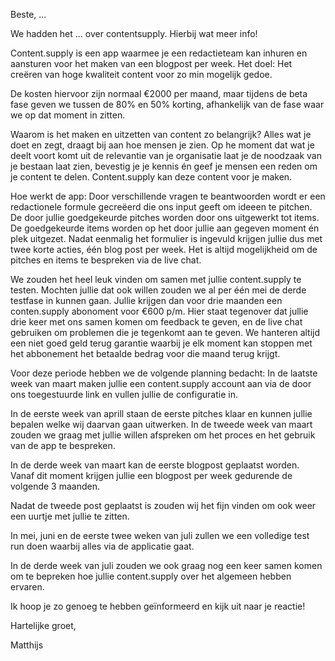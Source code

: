Beste, ...

We hadden het ... over contentsupply. 
Hierbij wat meer info!

Content.supply is een app waarmee je een redactieteam kan inhuren en aansturen voor het maken van een blogpost per week. Het doel: Het creëren van hoge kwaliteit content voor zo min mogelijk gedoe.

De kosten hiervoor zijn normaal €2000 per maand, maar tijdens de beta fase geven we tussen de 80% en 50% korting, afhankelijk van de fase waar we op dat moment in zitten. 

Waarom is het maken en uitzetten van content zo belangrijk?
Alles wat je doet en zegt, draagt bij aan hoe mensen je zien. Op he moment dat wat je deelt voort komt uit de relevantie van je organisatie laat je de noodzaak van je bestaan laat zien, bevestig je je kennis én geef je mensen een reden om je content te delen. Content.supply kan deze content voor je maken.

Hoe werkt de app: Door verschillende vragen te beantwoorden wordt er een redactionele formule gecreëerd die ons input geeft om ideeen te pitchen. De door jullie goedgekeurde pitches worden door ons uitgewerkt tot items. De goedgekeurde items worden op het door jullie aan gegeven moment én plek uitgezet. Nadat eenmalig het formulier is ingevuld krijgen jullie dus met twee korte acties, één blog post per week. Het is altijd mogelijkheid om de pitches en items te bespreken via de live chat.

We zouden het heel leuk vinden om samen met jullie content.supply te testen. 
Mochten jullie dat ook willen zouden we al per één mei de derde testfase in kunnen gaan. Jullie krijgen dan voor drie maanden een conten.supply abonoment voor €600 p/m. Hier staat tegenover dat jullie drie keer met ons samen komen om feedback te geven, en de live chat gebruiken om problemen die je tegenkomt aan te geven.
We hanteren altijd een niet goed geld terug garantie waarbij je elk moment kan stoppen met het abbonement het betaalde bedrag voor die maand terug krijgt.

Voor deze periode hebben we de volgende planning bedacht:
In de laatste week van maart maken jullie een content.supply account aan via de door ons toegestuurde link en vullen jullie de configuratie in.

In de eerste week van aprill staan de eerste pitches klaar en kunnen jullie bepalen welke wij daarvan gaan uitwerken. In de tweede week van maart zouden we graag met jullie willen afspreken om het proces en het gebruik van de app te bespreken.

In de derde week van maart kan de eerste blogpost geplaatst worden. Vanaf dit moment krijgen jullie een blogpost per week gedurende de volgende 3 maanden.

Nadat de tweede post geplaatst is zouden wij het fijn vinden om ook weer een uurtje met jullie te zitten.

In mei, juni en de eerste twee weken van juli zullen we een volledige test run doen waarbij alles via de applicatie gaat.

In de derde week van juli zouden we ook graag nog een keer samen komen om te bepreken hoe jullie content.supply over het algemeen hebben ervaren.

Ik hoop je zo genoeg te hebben geïnformeerd en kijk uit naar je reactie!

Hartelijke groet, 

Matthijs


